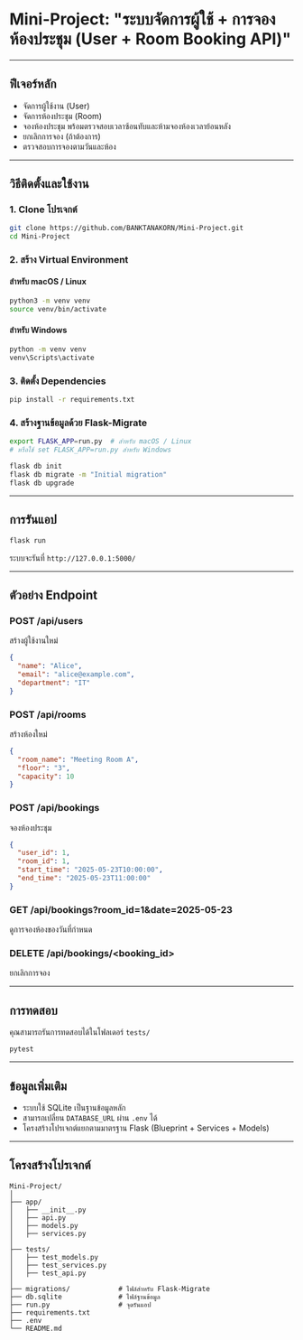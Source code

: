 # Mini-Project: "ระบบจัดการผู้ใช้ + การจองห้องประชุม (User + Room Booking API)"

---

## ฟีเจอร์หลัก

- จัดการผู้ใช้งาน (User)
- จัดการห้องประชุม (Room)
- จองห้องประชุม พร้อมตรวจสอบเวลาซ้อนทับและห้ามจองห้องเวลาย้อนหลัง
- ยกเลิกการจอง (ถ้าต้องการ)
- ตรวจสอบการจองตามวันและห้อง

---

## วิธีติดตั้งและใช้งาน

### 1. Clone โปรเจกต์

```bash
git clone https://github.com/BANKTANAKORN/Mini-Project.git
cd Mini-Project
```

### 2. สร้าง Virtual Environment

#### สำหรับ macOS / Linux
```bash
python3 -m venv venv
source venv/bin/activate
```

#### สำหรับ Windows
```bash
python -m venv venv
venv\Scripts\activate
```

### 3. ติดตั้ง Dependencies

```bash
pip install -r requirements.txt
```

### 4. สร้างฐานข้อมูลด้วย Flask-Migrate

```bash
export FLASK_APP=run.py  # สำหรับ macOS / Linux
# หรือใช้ set FLASK_APP=run.py สำหรับ Windows

flask db init
flask db migrate -m "Initial migration"
flask db upgrade
```

---

## การรันแอป

```bash
flask run
```

ระบบจะรันที่ `http://127.0.0.1:5000/`

---

## ตัวอย่าง Endpoint

### POST /api/users  
สร้างผู้ใช้งานใหม่  
```json
{
  "name": "Alice",
  "email": "alice@example.com",
  "department": "IT"
}
```

### POST /api/rooms  
สร้างห้องใหม่  
```json
{
  "room_name": "Meeting Room A",
  "floor": "3",
  "capacity": 10
}
```

### POST /api/bookings  
จองห้องประชุม  
```json
{
  "user_id": 1,
  "room_id": 1,
  "start_time": "2025-05-23T10:00:00",
  "end_time": "2025-05-23T11:00:00"
}
```

### GET /api/bookings?room_id=1&date=2025-05-23  
ดูการจองห้องของวันที่กำหนด

### DELETE /api/bookings/<booking_id>  
ยกเลิกการจอง

---

## การทดสอบ

คุณสามารถรันการทดสอบได้ในโฟลเดอร์ `tests/`  
```bash
pytest
```

---

## ข้อมูลเพิ่มเติม

- ระบบใช้ SQLite เป็นฐานข้อมูลหลัก
- สามารถเปลี่ยน `DATABASE_URL` ผ่าน `.env` ได้
- โครงสร้างโปรเจกต์แยกตามมาตรฐาน Flask (Blueprint + Services + Models)

---

## โครงสร้างโปรเจกต์

```
Mini-Project/
│
├── app/
│   ├── __init__.py
│   ├── api.py
│   ├── models.py
│   ├── services.py
│
├── tests/
│   ├── test_models.py
│   ├── test_services.py
│   ├── test_api.py
│
├── migrations/            # ไฟล์สำหรับ Flask-Migrate
├── db.sqlite              # ไฟล์ฐานข้อมูล
├── run.py                 # จุดรันแอป
├── requirements.txt
├── .env
└── README.md
```